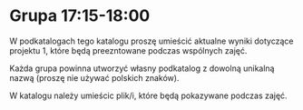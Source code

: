 # Grupa 17:15-18:00

W podkatalogach tego katalogu proszę umieścić aktualne wyniki dotyczące projektu 1, które będą preezntowane podczas wspólnych zajęć.

Każda grupa powinna utworzyć własny podkatalog z dowolną unikalną nazwą (proszę nie używać polskich znaków).

W katalogu należy umieścic plik/i, które będą pokazywane podczas zajęć.


